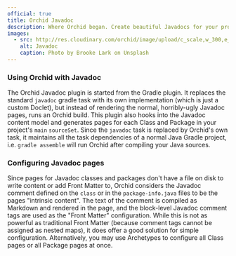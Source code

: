 ```yaml
---
official: true
title: Orchid Javadoc
description: Where Orchid began. Create beautiful Javadocs for your project within your Orchid site.
images:
  - src: http://res.cloudinary.com/orchid/image/upload/c_scale,w_300,e_blur:150/v1524974952/plugins/javadoc.jpg
    alt: Javadoc
    caption: Photo by Brooke Lark on Unsplash
---
```


### Using Orchid with Javadoc

The Orchid Javadoc plugin is started from the Gradle plugin. It replaces the standard `javadoc` gradle task with its own 
implementation (which is just a custom Doclet), but instead of rendering the normal, horribly-ugly Javadoc pages, runs
an Orchid build. This plugin also hooks into the Javadoc content model and generates pages for each Class and Package
in your project's `main` `sourceSet`. Since the `javadoc` task is replaced by Orchid's own task, it maintains all the 
task dependencies of a normal Java Gradle project, i.e. `gradle assemble` will run Orchid after compiling your Java 
sources.

### Configuring Javadoc pages

Since pages for Javadoc classes and packages don't have a file on disk to write content or add Front Matter to, Orchid
considers the Javadoc comment defined on the `class` or in the `package-info.java` files to be the pages "intrinsic 
content". The text of the comment is compiled as Markdown and rendered in the page, and the block-level Javadoc comment
tags are used as the "Front Matter" configuration. While this is not as powerful as traditional Front Matter (because 
comment tags cannot be assigned as nested maps), it does offer a good solution for simple configuration. Alternatively, 
you may use Archetypes to configure all Class pages or all Package pages at once.
